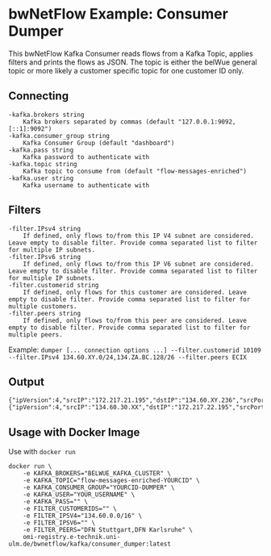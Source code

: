 # bwNetFlow Example: Consumer Dumper

This bwNetFlow Kafka Consumer reads flows from a Kafka Topic, applies filters and prints the flows as JSON. The topic is either the belWue general topic or more likely a customer specific topic for one customer ID only.

## Connecting

```
-kafka.brokers string
    Kafka brokers separated by commas (default "127.0.0.1:9092,[::1]:9092")
-kafka.consumer_group string
    Kafka Consumer Group (default "dashboard")
-kafka.pass string
    Kafka password to authenticate with
-kafka.topic string
    Kafka topic to consume from (default "flow-messages-enriched")
-kafka.user string
    Kafka username to authenticate with
```

## Filters

```
-filter.IPsv4 string
    If defined, only flows to/from this IP V4 subnet are considered. Leave empty to disable filter. Provide comma separated list to filter for multiple IP subnets.
-filter.IPsv6 string
    If defined, only flows to/from this IP V6 subnet are considered. Leave empty to disable filter. Provide comma separated list to filter for multiple IP subnets.
-filter.customerid string
    If defined, only flows for this customer are considered. Leave empty to disable filter. Provide comma separated list to filter for multiple customers.
-filter.peers string
    If defined, only flows to/from this peer are considered. Leave empty to disable filter. Provide comma separated list to filter for multiple peers.
```

Example: `dumper [... connection options ...] --filter.customerid 10109 --filter.IPsv4 134.60.XY.0/24,134.ZA.BC.128/26 --filter.peers ECIX`

## Output

```
{"ipVersion":4,"srcIP":"172.217.21.195","dstIP":"134.60.XY.236","srcPort":443,"dstPort":39132,"proto":6,"peer":"ECIX","bytes":1472,"packets":32}
{"ipVersion":4,"srcIP":"134.60.30.XX","dstIP":"172.217.22.195","srcPort":54045,"dstPort":443,"proto":6,"peer":"ECIX","bytes":5952,"packets":64}
```

## Usage with Docker Image

Use with `docker run`

```
docker run \
    -e KAFKA_BROKERS="BELWUE_KAFKA_CLUSTER" \
    -e KAFKA_TOPIC="flow-messages-enriched-YOURCID" \
    -e KAFKA_CONSUMER_GROUP="YOURCID-DUMPER" \
    -e KAFKA_USER="YOUR_USERNAME" \
    -e KAFKA_PASS="" \
    -e FILTER_CUSTOMERIDS="" \
    -e FILTER_IPSV4="134.60.0.0/16" \
    -e FILTER_IPSV6="" \
    -e FILTER_PEERS="DFN Stuttgart,DFN Karlsruhe" \
    omi-registry.e-technik.uni-ulm.de/bwnetflow/kafka/consumer_dumper:latest
```

